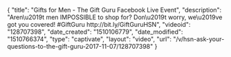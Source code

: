 {
    "title": "Gifts for Men - The Gift Guru Facebook Live Event",
    "description": "Aren\u2019t men IMPOSSIBLE to shop for? Don\u2019t worry, we\u2019ve got you covered! #GiftGuru http:\/\/bit.ly\/GiftGuruHSN",
    "videoid": "128707398",
    "date_created": "1510106779",
    "date_modified": "1510766374",
    "type": "captivate",
    "layout": "video",
    "url": "\/v\/hsn-ask-your-questions-to-the-gift-guru-2017-11-07\/128707398"
}